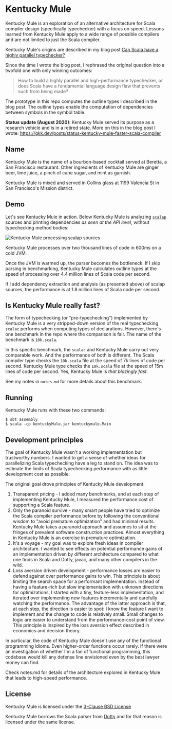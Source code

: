 # Kentucky Mule

Kentucky Mule is an exploration of an alternative architecture for Scala
compiler design (specifically typechecker) with a focus on speed. Lessons
learned from Kentucky Mule apply to a wide range of possible compilers and are
not limited to just the Scala compiler.

Kentucky Mule's origins are described in my blog post [Can Scala have a highly
parallel
typechecker?](https://medium.com/@gkossakowski/can-scala-have-a-highly-parallel-typechecker-95cd7c146d20)

Since the time I wrote the blog post, I rephrased the original question into a
twofold one with only winning outcomes:

  > How to build a highly parallel and high-performance typechecker, or does
  > Scala have a fundamental language design flaw that prevents such from being
  > made?

The prototype in this repo computes the outline types I described in the blog
post. The outline types enable the computation of dependencies between symbols
in the symbol table.

**Status update (August 2020)**: Kentucky Mule served its purpose as a research
vehicle and is in a retired state. More on this in the blog post I wrote:
https://gkk.dev/posts/status-kentucky-mule-faster-scala-compiler

## Name

Kentucky Mule is the name of a bourbon-based cocktail served at Beretta, a San
Francisco restaurant. Other ingredients of Kentucky Mule are ginger beer, lime
juice, a pinch of cane sugar, and mint as garnish.

Kentucky Mule is mixed and served in Collins glass at 1199 Valencia St in San
Francisco's Mission district.

## Demo

Let's see Kentucky Mule in action. Below Kentucky Mule is analyzing
[`scalap`](https://github.com/scala/scala/tree/2.12.x/src/scalap/scala/tools/scalap)
sources and printing dependencies *as seen at the API level*, without
typechecking method bodies:

![Kentucky Mule processing scalap sources](kentuckymule_scalap.gif)

Kentucky Mule processes over two thousand lines of code in 600ms on a cold JVM.

Once the JVM is warmed up, the parser becomes the bottleneck. If I skip parsing
in benchmarking, Kentucky Mule calculates outline types at the speed of
processing over 4.4 million lines of Scala code per second.

If I add dependency extraction and analysis (as presented above) of scalap
sources, the performance is at 1.8 million lines of Scala code per second.

## Is Kentucky Mule really fast?

The form of typechecking (or "pre-typechecking") implemented by Kentucky Mule is
a very stripped-down version of the real typechecking `scalac` performs when
computing types of declarations. However, there's one benchmark in the repo
where the comparison is fair. The name of the benchmark is `10k.scala`.

In this specific benchmark, the `scalac` and Kentucky Mule carry out very
comparable work. And the performance of both is different. The Scala compiler
type checks the `10k.scala` file at the speed of 7k lines of code per second.
Kentucky Mule type checks the `10k.scala` file at the speed of 15m lines of code
per second. Yes, Kentucky Mule is _that blazingly fast_.

See my notes in `notes.md` for more details about this benchmark.

## Running

Kentucky Mule runs with these two commands:

```
$ sbt assembly
$ scala -cp kentuckyMule.jar kentuckymule.Main
```

## Development principles

The goal of Kentucky Mule wasn't a working implementation but trustworthy
numbers. I wanted to get a sense of whether ideas for parallelizing Scala
typechecking have a leg to stand on. The idea was to estimate the limits of
Scala typechecking performance with as little development cost as possible.

The original goal drove principles of Kentucky Mule development:

  1. Transparent pricing - I added many benchmarks, and at each step of
     implementing Kentucky Mule, I measured the performance cost of supporting a
     Scala feature.
  2. Only the paranoid survive - many smart people have tried to optimize the
     Scala compiler performance before by following the conventional wisdom to
     "avoid premature optimization" and had minimal results. Kentucky Mule takes
     a paranoid approach and assumes to sit at the fringes of prevalent software
     construction practices. Almost everything in Kentucky Mule is an exercise
     in premature optimization.
  3. It's a voyage - my goal was to explore fresh ideas in compiler
     architecture. I wanted to see effects on potential performance gains of an
     implementation driven by different architecture compared to what one finds
     in Scala and Dotty, javac, and many other compilers in the wild.
  4. Loss aversion driven development - performance losses are easier to defend
     against over performance gains to win. This principle is about limiting the
     search space for a performant implementation. Instead of having a
     feature-rich but slow implementation with unknown directions for
     optimizations, I started with a tiny, feature-less implementation, and
     iterated over implementing new features incrementally and carefully
     watching the performance. The advantage of the latter approach is that, at
     each step, the direction is easier to spot: I know the feature I want to
     implement and the change to code is relatively small. Small changes to
     logic are easier to understand from the performance-cost point of view.
     This principle is inspired by the loss aversion effect described in
     economics and decision theory.

In particular, the code of Kentucky Mule doesn't use any of the functional
programming idioms. Even higher-order functions occur rarely. If there were an
investigation of whether I'm a fan of functional programming, this codebase
would kill any defense line envisioned even by the best lawyer money can find.

Check notes.md for details of the architecture explored in Kentucky Mule that
leads to high-speed performance.

## License

Kentucky Mule is licensed under the [3-Clause BSD
License](https://github.com/gkossakowski/kentuckymule/blob/master/LICENSE.md)

Kentucky Mule borrows the Scala parser from
[Dotty](https://github.com/lampepfl/dotty) and for that reason is licensed under
the same license.
